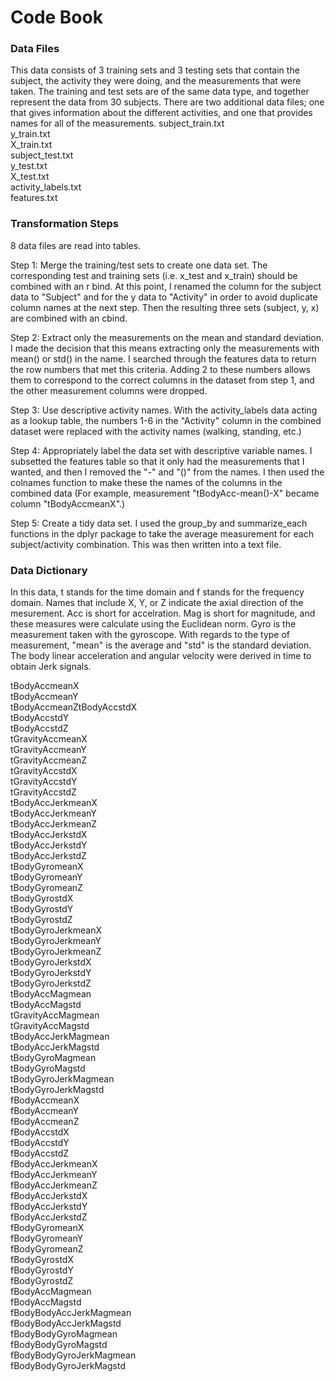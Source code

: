 # Code Book

### Data Files
This data consists of 3 training sets and 3 testing sets that contain the subject, the activity they were doing, and the measurements that were taken. The training and test sets are of the same data type, and together represent the data from 30 subjects. There are two additional data files; one that gives information about the different activities, and one that provides names for all of the measurements.
subject_train.txt\
y_train.txt\
X_train.txt\
subject_test.txt\
y_test.txt\
X_test.txt\
activity_labels.txt\
features.txt

### Transformation Steps
8 data files are read into tables.

Step 1: Merge the training/test sets to create one data set. The corresponding test and training sets (i.e. x_test and x_train) should be combined with an r bind. At this point, I renamed the column for the subject data to "Subject" and for the y data to "Activity" in order to avoid duplicate column names at the next step. Then the resulting three sets (subject, y, x) are combined with an cbind. 

Step 2: Extract only the measurements on the mean and standard deviation. I made the decision that this means extracting only the measurements with mean() or std() in the name. I searched through the features data to return the row numbers that met this criteria. Adding 2 to these numbers allows them to correspond to the correct columns in the dataset from step 1, and the other measurement columns were dropped.

Step 3: Use descriptive activity names. With the activity_labels data acting as a lookup table, the numbers 1-6 in the "Activity" column in the combined dataset were replaced with the activity names (walking, standing, etc.)

Step 4: Appropriately label the data set with descriptive variable names. I subsetted the features table so that it only had the measurements that I wanted, and then I removed the "-" and "()" from the names. I then used the colnames function to make these the names of the columns in the combined data (For example, measurement "tBodyAcc-mean()-X" became column "tBodyAccmeanX".)

Step 5: Create a tidy data set. I used the group_by and summarize_each functions in the dplyr package to take the average measurement for each subject/activity combination. This was then written into a text file.

### Data Dictionary
In this data, t stands for the time domain and f stands for the frequency domain. Names that include X, Y, or Z indicate the axial direction of the mesurement. Acc is short for accelration. Mag is short for magnitude, and these measures were calculate using the Euclidean norm. Gyro is the measurement taken with the gyroscope. With regards to the type of measurement, "mean" is the average and "std" is the standard deviation. The body linear acceleration and angular velocity were derived in time to obtain Jerk signals.

tBodyAccmeanX\
tBodyAccmeanY\
tBodyAccmeanZtBodyAccstdX\
tBodyAccstdY\
tBodyAccstdZ\
tGravityAccmeanX\
tGravityAccmeanY\
tGravityAccmeanZ\
tGravityAccstdX\
tGravityAccstdY\
tGravityAccstdZ\
tBodyAccJerkmeanX\
tBodyAccJerkmeanY\
tBodyAccJerkmeanZ\
tBodyAccJerkstdX\
tBodyAccJerkstdY\
tBodyAccJerkstdZ\
tBodyGyromeanX\
tBodyGyromeanY\
tBodyGyromeanZ\
tBodyGyrostdX\
tBodyGyrostdY\
tBodyGyrostdZ\
tBodyGyroJerkmeanX\
tBodyGyroJerkmeanY\
tBodyGyroJerkmeanZ\
tBodyGyroJerkstdX\
tBodyGyroJerkstdY\
tBodyGyroJerkstdZ\
tBodyAccMagmean\
tBodyAccMagstd\
tGravityAccMagmean\
tGravityAccMagstd\
tBodyAccJerkMagmean\
tBodyAccJerkMagstd\
tBodyGyroMagmean\
tBodyGyroMagstd\
tBodyGyroJerkMagmean\
tBodyGyroJerkMagstd\
fBodyAccmeanX\
fBodyAccmeanY\
fBodyAccmeanZ\
fBodyAccstdX\
fBodyAccstdY\
fBodyAccstdZ\
fBodyAccJerkmeanX\
fBodyAccJerkmeanY\
fBodyAccJerkmeanZ\
fBodyAccJerkstdX\
fBodyAccJerkstdY\
fBodyAccJerkstdZ\
fBodyGyromeanX\
fBodyGyromeanY\
fBodyGyromeanZ\
fBodyGyrostdX\
fBodyGyrostdY\
fBodyGyrostdZ\
fBodyAccMagmean\
fBodyAccMagstd\
fBodyBodyAccJerkMagmean\
fBodyBodyAccJerkMagstd\
fBodyBodyGyroMagmean\
fBodyBodyGyroMagstd\
fBodyBodyGyroJerkMagmean\
fBodyBodyGyroJerkMagstd
